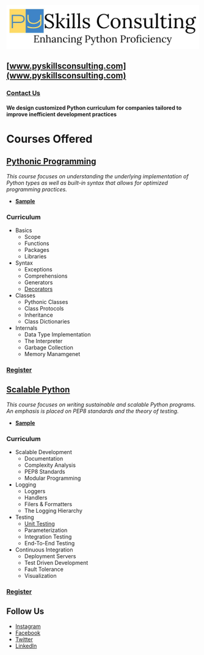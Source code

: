 ![PySkills Consulting Logo](images/pyskills_logo.jpg)
## [www.pyskillsconsulting.com](www.pyskillsconsulting.com)
### [Contact Us](https://pyskillsconsulting.com/contact-us)
#### We design customized Python curriculum for companies tailored to improve inefficient development practices

# Courses Offered
## [Pythonic Programming](https://pyskillsconsulting.com/pythonic-programming)
*This course focuses on understanding the underlying implementation of Python types as well as built-in syntax that allows for optimized programming practices.*
* **[Sample](https://pyskillsconsulting.github.io/Decorators/#/)**
### Curriculum
* Basics
  * Scope
  * Functions
  * Packages
  * Libraries
* Syntax
  * Exceptions
  * Comprehensions
  * Generators
  * [Decorators](https://pyskillsconsulting.github.io/Decorators/#/)
* Classes
  * Pythonic Classes
  * Class Protocols
  * Inheritance
  * Class Dictionaries
* Internals
  * Data Type Implementation
  * The Interpreter
  * Garbage Collection
  * Memory Manamgenet
### [Register](https://pyskillsconsulting.com/pythonic-programming-registration)

## [Scalable Python](https://pyskillsconsulting.com/scalable-python)
*This course focuses on writing sustainable and scalable Python programs. An emphasis is placed on PEP8 standards and the theory of testing.*
* **[Sample](https://pyskillsconsulting.github.io/Unit-Testing/#/)**
### Curriculum
* Scalable Development
  * Documentation
  * Complexity Analysis
  * PEP8 Standards
  * Modular Programming
* Logging
  * Loggers
  * Handlers
  * Filers & Formatters
  * The Logging Hierarchy
* Testing
  * [Unit Testing](https://pyskillsconsulting.github.io/Unit-Testing/#/)
  * Parameterization
  * Integration Testing
  * End-To-End Testing
* Continuous Integration
  * Deployment Servers
  * Test Driven Development
  * Fault Tolerance
  * Visualization
### [Register](https://pyskillsconsulting.com/scalable-python-registration)

## Follow Us
* [Instagram](https://www.instagram.com/pyskills/)
* [Facebook](https://www.facebook.com/PySkills)
* [Twitter](https://twitter.com/PyskillsC)
* [LinkedIn](https://www.linkedin.com/company/pyskills-consulting)
